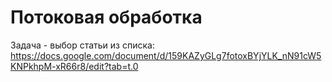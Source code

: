 
# Потоковая обработка

Задача - выбор статьи из списка: https://docs.google.com/document/d/159KAZyGLg7fotoxBYjYLK_nN91cW5KNPkhpM-xR66r8/edit?tab=t.0

